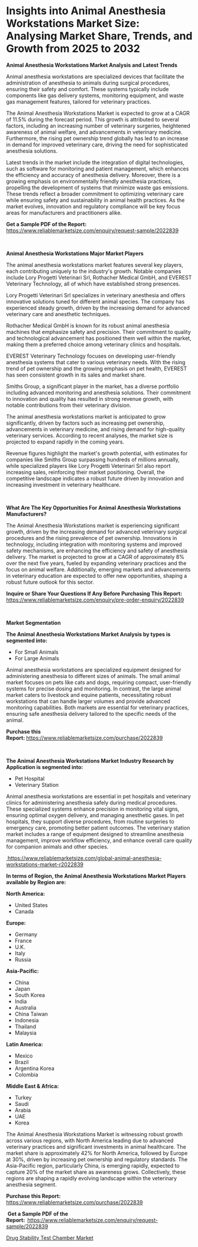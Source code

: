 <p><h1>Insights into Animal Anesthesia Workstations Market Size: Analysing Market Share, Trends, and Growth from 2025 to 2032</h1></p><p><strong>Animal Anesthesia Workstations Market Analysis and Latest Trends</strong></p>
<p><p>Animal anesthesia workstations are specialized devices that facilitate the administration of anesthesia to animals during surgical procedures, ensuring their safety and comfort. These systems typically include components like gas delivery systems, monitoring equipment, and waste gas management features, tailored for veterinary practices.</p><p>The Animal Anesthesia Workstations Market is expected to grow at a CAGR of 11.5% during the forecast period. This growth is attributed to several factors, including an increasing number of veterinary surgeries, heightened awareness of animal welfare, and advancements in veterinary medicine. Furthermore, the rising pet ownership trend globally has led to an increase in demand for improved veterinary care, driving the need for sophisticated anesthesia solutions.</p><p>Latest trends in the market include the integration of digital technologies, such as software for monitoring and patient management, which enhances the efficiency and accuracy of anesthesia delivery. Moreover, there is a growing emphasis on environmentally friendly anesthesia practices, propelling the development of systems that minimize waste gas emissions. These trends reflect a broader commitment to optimizing veterinary care while ensuring safety and sustainability in animal health practices. As the market evolves, innovation and regulatory compliance will be key focus areas for manufacturers and practitioners alike.</p></p>
<p><strong>Get a Sample PDF of the Report:&nbsp;</strong> <a href="https://www.reliablemarketsize.com/enquiry/request-sample/2022839?utm_campaign=3101&utm_medium=2&utm_source=Github&utm_content=ia&utm_term=29032025&utm_id=animal-anesthesia-workstations">https://www.reliablemarketsize.com/enquiry/request-sample/2022839</a></p>
<p>&nbsp;</p>
<p><strong>Animal Anesthesia Workstations Major Market Players</strong></p>
<p><p>The animal anesthesia workstations market features several key players, each contributing uniquely to the industry's growth. Notable companies include Lory Progetti Veterinari Srl, Rothacher Medical GmbH, and EVEREST Veterinary Technology, all of which have established strong presences.</p><p>Lory Progetti Veterinari Srl specializes in veterinary anesthesia and offers innovative solutions tuned for different animal species. The company has experienced steady growth, driven by the increasing demand for advanced veterinary care and anesthetic techniques. </p><p>Rothacher Medical GmbH is known for its robust animal anesthesia machines that emphasize safety and precision. Their commitment to quality and technological advancement has positioned them well within the market, making them a preferred choice among veterinary clinics and hospitals.</p><p>EVEREST Veterinary Technology focuses on developing user-friendly anesthesia systems that cater to various veterinary needs. With the rising trend of pet ownership and the growing emphasis on pet health, EVEREST has seen consistent growth in its sales and market share.</p><p>Smiths Group, a significant player in the market, has a diverse portfolio including advanced monitoring and anesthesia solutions. Their commitment to innovation and quality has resulted in strong revenue growth, with notable contributions from their veterinary division.</p><p>The animal anesthesia workstations market is anticipated to grow significantly, driven by factors such as increasing pet ownership, advancements in veterinary medicine, and rising demand for high-quality veterinary services. According to recent analyses, the market size is projected to expand rapidly in the coming years.</p><p>Revenue figures highlight the market's growth potential, with estimates for companies like Smiths Group surpassing hundreds of millions annually, while specialized players like Lory Progetti Veterinari Srl also report increasing sales, reinforcing their market positioning. Overall, the competitive landscape indicates a robust future driven by innovation and increasing investment in veterinary healthcare.</p></p>
<p>&nbsp;</p>
<p><strong>What Are The Key Opportunities For Animal Anesthesia Workstations Manufacturers?</strong></p>
<p><p>The Animal Anesthesia Workstations market is experiencing significant growth, driven by the increasing demand for advanced veterinary surgical procedures and the rising prevalence of pet ownership. Innovations in technology, including integration with monitoring systems and improved safety mechanisms, are enhancing the efficiency and safety of anesthesia delivery. The market is projected to grow at a CAGR of approximately 8% over the next five years, fueled by expanding veterinary practices and the focus on animal welfare. Additionally, emerging markets and advancements in veterinary education are expected to offer new opportunities, shaping a robust future outlook for this sector.</p></p>
<p><strong>Inquire or Share Your Questions If Any Before Purchasing This Report:</strong> <a href="https://www.reliablemarketsize.com/enquiry/pre-order-enquiry/2022839?utm_campaign=3101&utm_medium=2&utm_source=Github&utm_content=ia&utm_term=29032025&utm_id=animal-anesthesia-workstations">https://www.reliablemarketsize.com/enquiry/pre-order-enquiry/2022839</a></p>
<p>&nbsp;</p>
<p><strong>Market Segmentation</strong></p>
<p><strong>The Animal Anesthesia Workstations Market Analysis by types is segmented into:</strong></p>
<p><ul><li>For Small Animals</li><li>For Large Animals</li></ul></p>
<p><p>Animal anesthesia workstations are specialized equipment designed for administering anesthesia to different sizes of animals. The small animal market focuses on pets like cats and dogs, requiring compact, user-friendly systems for precise dosing and monitoring. In contrast, the large animal market caters to livestock and equine patients, necessitating robust workstations that can handle larger volumes and provide advanced monitoring capabilities. Both markets are essential for veterinary practices, ensuring safe anesthesia delivery tailored to the specific needs of the animal.</p></p>
<p><strong>Purchase this Report:&nbsp;</strong><a href="https://www.reliablemarketsize.com/purchase/2022839?utm_campaign=3101&utm_medium=2&utm_source=Github&utm_content=ia&utm_term=29032025&utm_id=animal-anesthesia-workstations">https://www.reliablemarketsize.com/purchase/2022839</a></p>
<p>&nbsp;</p>
<p><strong>The Animal Anesthesia Workstations Market Industry Research by Application is segmented into:</strong></p>
<p><ul><li>Pet Hospital</li><li>Veterinary Station</li></ul></p>
<p><p>Animal anesthesia workstations are essential in pet hospitals and veterinary clinics for administering anesthesia safely during medical procedures. These specialized systems enhance precision in monitoring vital signs, ensuring optimal oxygen delivery, and managing anesthetic gases. In pet hospitals, they support diverse procedures, from routine surgeries to emergency care, promoting better patient outcomes. The veterinary station market includes a range of equipment designed to streamline anesthesia management, improve workflow efficiency, and enhance overall care quality for companion animals and other species.</p></p>
<p><a href="https://www.reliablemarketsize.com/global-animal-anesthesia-workstations-market-r2022839?utm_campaign=3101&utm_medium=2&utm_source=Github&utm_content=ia&utm_term=29032025&utm_id=animal-anesthesia-workstations">&nbsp;https://www.reliablemarketsize.com/global-animal-anesthesia-workstations-market-r2022839</a></p>
<p><strong>In terms of Region, the Animal Anesthesia Workstations Market Players available by Region are:</strong></p>
<p>
    <p> <strong> North America: </strong>
        <ul>
            <li>United States</li>
            <li>Canada</li>
        </ul>
        </p> 
    <p> <strong> Europe: </strong>
        <ul>
            <li>Germany</li>
            <li>France</li>
            <li>U.K.</li>
            <li>Italy</li>
            <li>Russia</li>
        </ul>
        </p> 
    <p> <strong> Asia-Pacific: </strong>
        <ul>
            <li>China</li>
            <li>Japan</li>
            <li>South Korea</li>
            <li>India</li>
            <li>Australia</li>
            <li>China Taiwan</li>
            <li>Indonesia</li>
            <li>Thailand</li>
            <li>Malaysia</li>
        </ul>
        </p> 
    <p> <strong> Latin America: </strong>
        <ul>
            <li>Mexico</li>
            <li>Brazil</li>
            <li>Argentina Korea</li>
            <li>Colombia</li>
        </ul>
        </p> 
    <p> <strong> Middle East & Africa: </strong>
        <ul>
            <li>Turkey</li>
            <li>Saudi</li>
            <li>Arabia</li>
            <li>UAE</li>
            <li>Korea</li>
        </ul>
    </p>
    </p>
<p><p>The Animal Anesthesia Workstations Market is witnessing robust growth across various regions, with North America leading due to advanced veterinary practices and significant investments in animal healthcare. The market share is approximately 42% for North America, followed by Europe at 30%, driven by increasing pet ownership and regulatory standards. The Asia-Pacific region, particularly China, is emerging rapidly, expected to capture 20% of the market share as awareness grows. Collectively, these regions are shaping a rapidly evolving landscape within the veterinary anesthesia segment.</p></p>
<p><strong>Purchase this Report: </strong><a href="https://www.reliablemarketsize.com/purchase/2022839?utm_campaign=3101&utm_medium=2&utm_source=Github&utm_content=ia&utm_term=29032025&utm_id=animal-anesthesia-workstations">https://www.reliablemarketsize.com/purchase/2022839</a></p>
<p>&nbsp;<strong>Get a Sample PDF of the Report:&nbsp;&nbsp;</strong><a href="https://www.reliablemarketsize.com/enquiry/request-sample/2022839?utm_campaign=3101&utm_medium=2&utm_source=Github&utm_content=ia&utm_term=29032025&utm_id=animal-anesthesia-workstations">https://www.reliablemarketsize.com/enquiry/request-sample/2022839</a></p>
<p><strong></strong></p>
<p><p><a href="https://github.com/hedbomkrahe/Market-Research-Report-List-1/blob/main/drug-stability-test-chamber-market.md?utm_campaign=3101&utm_medium=2&utm_source=Github&utm_content=ia&utm_term=29032025&utm_id=animal-anesthesia-workstations">Drug Stability Test Chamber Market</a></p></p>